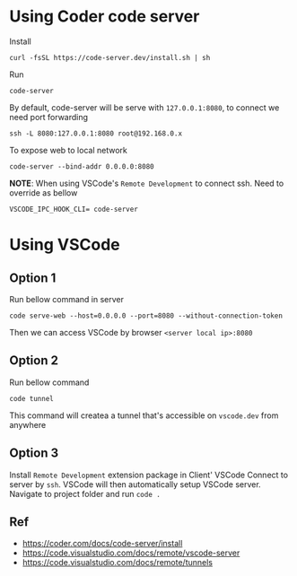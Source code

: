 # Using Coder code server

Install

    curl -fsSL https://code-server.dev/install.sh | sh

Run

    code-server

By default, code-server will be serve with `127.0.0.1:8080`, to connect we need port forwarding

    ssh -L 8080:127.0.0.1:8080 root@192.168.0.x

To expose web to local network

    code-server --bind-addr 0.0.0.0:8080

**NOTE**: When using VSCode's `Remote Development` to connect ssh. Need to override as bellow

    VSCODE_IPC_HOOK_CLI= code-server

# Using VSCode 

## Option 1
Run bellow command in server

    code serve-web --host=0.0.0.0 --port=8080 --without-connection-token

Then we can access VSCode by browser `<server local ip>:8080` 

## Option 2

Run bellow command

    code tunnel

This command will createa a tunnel that's accessible on `vscode.dev` from anywhere

## Option 3

Install `Remote Development` extension package in Client' VSCode
Connect to server by `ssh`. VSCode will then automatically setup VSCode server.
Navigate to project folder and run `code .`

## Ref
- https://coder.com/docs/code-server/install
- https://code.visualstudio.com/docs/remote/vscode-server
- https://code.visualstudio.com/docs/remote/tunnels